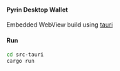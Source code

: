 

#### Pyrin Desktop Wallet

Embedded WebView build using [tauri](https://tauri.app/)

#### Run

```bash
cd src-tauri
cargo run
```
